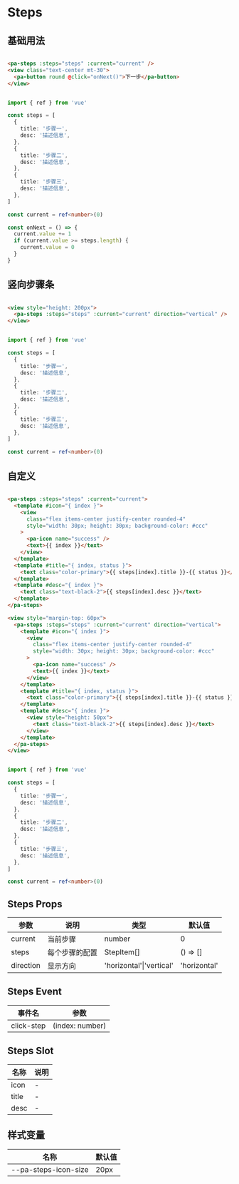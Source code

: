 # Steps

<!--codes start-->

## 基础用法

```html [template]

<pa-steps :steps="steps" :current="current" />
<view class="text-center mt-30">
  <pa-button round @click="onNext()">下一步</pa-button>
</view>

```
```ts [script]

import { ref } from 'vue'

const steps = [
  {
    title: '步骤一',
    desc: '描述信息',
  },
  {
    title: '步骤二',
    desc: '描述信息',
  },
  {
    title: '步骤三',
    desc: '描述信息',
  },
]

const current = ref<number>(0)

const onNext = () => {
  current.value += 1
  if (current.value >= steps.length) {
    current.value = 0
  }
}

```
## 竖向步骤条

```html [template]

<view style="height: 200px">
  <pa-steps :steps="steps" :current="current" direction="vertical" />
</view>

```
```ts [script]

import { ref } from 'vue'

const steps = [
  {
    title: '步骤一',
    desc: '描述信息',
  },
  {
    title: '步骤二',
    desc: '描述信息',
  },
  {
    title: '步骤三',
    desc: '描述信息',
  },
]

const current = ref<number>(0)

```
## 自定义

```html [template]

<pa-steps :steps="steps" :current="current">
  <template #icon="{ index }">
    <view
      class="flex items-center justify-center rounded-4"
      style="width: 30px; height: 30px; background-color: #ccc"
    >
      <pa-icon name="success" />
      <text>{{ index }}</text>
    </view>
  </template>
  <template #title="{ index, status }">
    <text class="color-primary">{{ steps[index].title }}-{{ status }}</text>
  </template>
  <template #desc="{ index }">
    <text class="text-black-2">{{ steps[index].desc }}</text>
  </template>
</pa-steps>

<view style="margin-top: 60px">
  <pa-steps :steps="steps" :current="current" direction="vertical">
    <template #icon="{ index }">
      <view
        class="flex items-center justify-center rounded-4"
        style="width: 30px; height: 30px; background-color: #ccc"
      >
        <pa-icon name="success" />
        <text>{{ index }}</text>
      </view>
    </template>
    <template #title="{ index, status }">
      <text class="color-primary">{{ steps[index].title }}-{{ status }}</text>
    </template>
    <template #desc="{ index }">
      <view style="height: 50px">
        <text class="text-black-2">{{ steps[index].desc }}</text>
      </view>
    </template>
  </pa-steps>
</view>

```
```ts [script]

import { ref } from 'vue'

const steps = [
  {
    title: '步骤一',
    desc: '描述信息',
  },
  {
    title: '步骤二',
    desc: '描述信息',
  },
  {
    title: '步骤三',
    desc: '描述信息',
  },
]

const current = ref<number>(0)

```

<!--codes end-->

## Steps Props

<!--props start-->

| 参数 | 说明 | 类型 | 默认值 |
| --- | ----- | --- | --- |
| current | 当前步骤 | number |  0 |
| steps | 每个步骤的配置 | StepItem[] |  () => [] |
| direction | 显示方向 | 'horizontal'\|'vertical' |  'horizontal' |

<!--props end-->

## Steps Event

<!--event start-->

| 事件名 | 参数 |
| --- | --- |
| click-step | (index: number)  |

<!--event end-->

## Steps Slot

<!--slot start-->

| 名称 | 说明 |
| --- | --- |
| icon | - |
| title | - |
| desc | - |

<!--slot end-->

## 样式变量

<!--cssVar start-->

| 名称 | 默认值 |
| --- | --- |
| --pa-steps-icon-size | 20px |

<!--cssVar end-->

